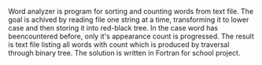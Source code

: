 Word analyzer is program for sorting and counting words from text file.
The goal is achived by reading file one string at a time, transforming it to lower case and then storing it into red-black tree. In the case word has beencountered before, only it's appearance count is progressed.
The result is text file listing all words with count which is produced by traversal through binary tree.
The solution is written in Fortran for school project.
